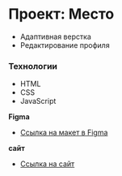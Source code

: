 # Проект: Место

 * Адаптивная верстка
 * Редактирование профиля

### Технологии

* HTML
* CSS
* JavaScript

**Figma**

* [Ссылка на макет в Figma](https://www.figma.com/file/2cn9N9jSkmxD84oJik7xL7/JavaScript.-Sprint-4?node-id=0%3A1)

**сайт**

* [Ссылка на сайт](https://a-lektor.github.io/mesto/)
